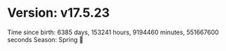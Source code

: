 # Version: v17.5.23
Time since birth: 6385 days, 153241 hours, 9194460 minutes, 551667600 seconds
Season: Spring 🌸
